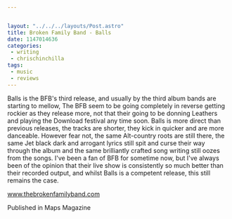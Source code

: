```yaml
---


layout: "../../../layouts/Post.astro"
title: Broken Family Band - Balls
date: 1147014636
categories:
 - writing
 - chrischinchilla
tags: 
 - music 
 - reviews
---
```


Balls is the BFB's third release, and usually by the third album bands are starting to mellow, The BFB seem to be going completely in reverse getting rockier as they release more, not that their going to be donning Leathers and playing the Download festival any time soon. Balls is more direct than previous releases, the tracks are shorter, they kick in quicker and are more danceable. However fear not, the same Alt-country roots are still there, the same Jet black dark and arrogant lyrics still spit and curse their way through the album and the same brilliantly crafted song writing still oozes from the songs. I've been a fan of BFB for sometime now, but I've always been of the opinion that their live show is consistently so much better than their recorded output, and whilst Balls is a competent release, this still remains the case.

<a href="https://www.thebrokenfamilyband.com" target="_blank">www.thebrokenfamilyband.com</a>

Published in Maps Magazine

